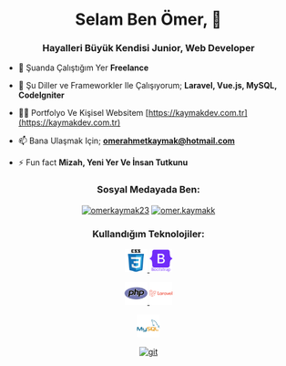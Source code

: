 <h1 align="center">Selam Ben Ömer, 👋</h1>
<h3 align="center">Hayalleri Büyük Kendisi Junior, Web Developer</h3>

- 🔭 Şuanda Çalıştığım Yer **Freelance**

- 🌱 Şu Diller ve Frameworkler Ile Çalışıyorum; **Laravel, Vue.js, MySQL, CodeIgniter**

- 👨‍💻 Portfolyo Ve Kişisel Websitem [https://kaymakdev.com.tr](https://kaymakdev.com.tr)

- 📫 Bana Ulaşmak Için; **omerahmetkaymak@hotmail.com**

- ⚡ Fun fact **Mizah, Yeni Yer Ve İnsan Tutkunu**

<h3 align="center">Sosyal Medayada Ben:</h3>
<p align="center">
<a href="https://linkedin.com/in/omerkaymak23" target="blank"><img align="center" src="https://raw.githubusercontent.com/rahuldkjain/github-profile-readme-generator/master/src/images/icons/Social/linked-in-alt.svg" alt="omerkaymak23" height="30" width="40" /></a>
<a href="https://instagram.com/omer.kaymakk" target="blank"><img align="center" src="https://raw.githubusercontent.com/rahuldkjain/github-profile-readme-generator/master/src/images/icons/Social/instagram.svg" alt="omer.kaymakk" height="30" width="40" /></a>
</p>

<h3 align="center">Kullandığım Teknolojiler:</h3>
<p align="center">
    <a href="https://www.w3schools.com/css/" target="_blank" rel="noreferrer"> 
        <img src="https://raw.githubusercontent.com/devicons/devicon/master/icons/css3/css3-original-wordmark.svg" alt="css3" width="40" height="40"/> 
    </a>
    <a href="https://getbootstrap.com" target="_blank" rel="noreferrer"> 
        <img src="https://raw.githubusercontent.com/devicons/devicon/master/icons/bootstrap/bootstrap-plain-wordmark.svg" alt="bootstrap" width="40" height="40"/> 
    </a><br>
</p>
<p align="center">
    <a href="https://www.php.net" target="_blank" rel="noreferrer"> 
        <img src="https://raw.githubusercontent.com/devicons/devicon/master/icons/php/php-original.svg" alt="php" width="40" height="40"/> 
    </a> 
    <a href="https://laravel.com/" target="_blank" rel="noreferrer"> 
        <img src="https://raw.githubusercontent.com/devicons/devicon/master/icons/laravel/laravel-original-wordmark.svg" alt="laravel" width="40" height="40"/> 
    </a><br>
</p>
<p align="center">
    <a href="https://www.mysql.com/" target="_blank" rel="noreferrer"> 
        <img src="https://raw.githubusercontent.com/devicons/devicon/master/icons/mysql/mysql-original-wordmark.svg" alt="mysql" width="40" height="40"/> 
    </a><br>
</p>
<p align="center">
    <a href="https://git-scm.com/" target="_blank" rel="noreferrer"> 
        <img src="https://www.vectorlogo.zone/logos/git-scm/git-scm-icon.svg" alt="git" width="40" height="40"/> 
    </a>
</p>
